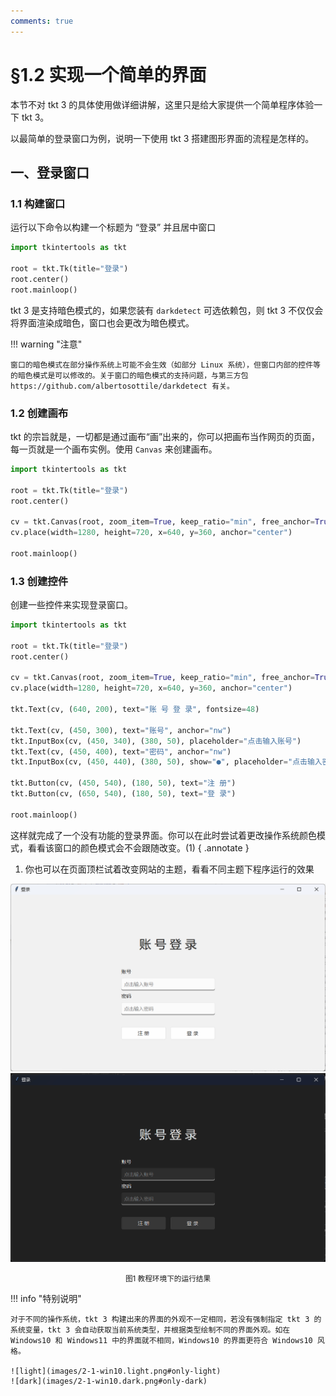 ```yaml
---
comments: true
---
```


# §1.2 实现一个简单的界面

本节不对 tkt 3 的具体使用做详细讲解，这里只是给大家提供一个简单程序体验一下 tkt 3。

以最简单的登录窗口为例，说明一下使用 tkt 3 搭建图形界面的流程是怎样的。

## 一、登录窗口

### 1.1 构建窗口

运行以下命令以构建一个标题为 “登录” 并且居中窗口

```python
import tkintertools as tkt

root = tkt.Tk(title="登录")
root.center()
root.mainloop()
```

tkt 3 是支持暗色模式的，如果您装有 `darkdetect` 可选依赖包，则 tkt 3 不仅仅会将界面渲染成暗色，窗口也会更改为暗色模式。

!!! warning "注意"

    窗口的暗色模式在部分操作系统上可能不会生效（如部分 Linux 系统），但窗口内部的控件等的暗色模式是可以修改的。关于窗口的暗色模式的支持问题，与第三方包 https://github.com/albertosottile/darkdetect 有关。

### 1.2 创建画布

tkt 的宗旨就是，一切都是通过画布“画”出来的，你可以把画布当作网页的页面，每一页就是一个画布实例。使用 `Canvas` 来创建画布。

```python hl_lines="6-7"
import tkintertools as tkt

root = tkt.Tk(title="登录")
root.center()

cv = tkt.Canvas(root, zoom_item=True, keep_ratio="min", free_anchor=True)
cv.place(width=1280, height=720, x=640, y=360, anchor="center")

root.mainloop()
```

### 1.3 创建控件

创建一些控件来实现登录窗口。

```python hl_lines="9 11-14 16-17"
import tkintertools as tkt

root = tkt.Tk(title="登录")
root.center()

cv = tkt.Canvas(root, zoom_item=True, keep_ratio="min", free_anchor=True)
cv.place(width=1280, height=720, x=640, y=360, anchor="center")

tkt.Text(cv, (640, 200), text="账 号 登 录", fontsize=48)

tkt.Text(cv, (450, 300), text="账号", anchor="nw")
tkt.InputBox(cv, (450, 340), (380, 50), placeholder="点击输入账号")
tkt.Text(cv, (450, 400), text="密码", anchor="nw")
tkt.InputBox(cv, (450, 440), (380, 50), show="●", placeholder="点击输入密码")

tkt.Button(cv, (450, 540), (180, 50), text="注 册")
tkt.Button(cv, (650, 540), (180, 50), text="登 录")

root.mainloop()
```

这样就完成了一个没有功能的登录界面。你可以在此时尝试着更改操作系统颜色模式，看看该窗口的颜色模式会不会跟随改变。(1)
{ .annotate }

1. 你也可以在页面顶栏试着改变网站的主题，看看不同主题下程序运行的效果

![light](images/2-1.light.png#only-light)
![dark](images/2-1.dark.png#only-dark)

<p align="center"><small>图1 教程环境下的运行结果</small></p>

!!! info "特别说明"

    对于不同的操作系统，tkt 3 构建出来的界面的外观不一定相同，若没有强制指定 tkt 3 的系统变量，tkt 3 会自动获取当前系统类型，并根据类型绘制不同的界面外观。如在 Windows10 和 Windows11 中的界面就不相同，Windows10 的界面更符合 Windows10 风格。

    ![light](images/2-1-win10.light.png#only-light)
    ![dark](images/2-1-win10.dark.png#only-dark)
